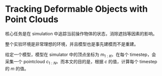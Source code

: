 # Tracking Deformable Objects with Point Clouds
核心任务是在 simulation 中追踪当前操作物体的状态，消除遮挡等因素的影响。

整个实验环境是非常理想的环境，并且模型也是事先建模而不是重建。

给定一个模型，模型在 simulator 中的顶点坐标为 $m_{1:K}$。在每个 timestep，会采集一个 pointcloud $c_{1:N}$。而本文的目的是，根据 $c$ 的值，计算每个 timestep 的 $m$ 的值。
